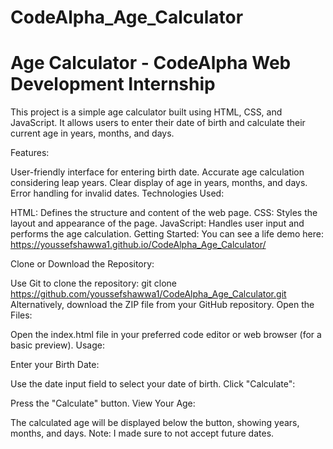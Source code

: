 # CodeAlpha_Age_Calculator

# Age Calculator - CodeAlpha Web Development Internship

This project is a simple age calculator built using HTML, CSS, and JavaScript. It allows users to enter their date of birth and calculate their current age in years, months, and days.

Features:

User-friendly interface for entering birth date.
Accurate age calculation considering leap years.
Clear display of age in years, months, and days.
Error handling for invalid dates.
Technologies Used:

HTML: Defines the structure and content of the web page.
CSS: Styles the layout and appearance of the page.
JavaScript: Handles user input and performs the age calculation.
Getting Started:
You can see a life demo here: https://youssefshawwa1.github.io/CodeAlpha_Age_Calculator/

Clone or Download the Repository:

Use Git to clone the repository: git clone https://github.com/youssefshawwa1/CodeAlpha_Age_Calculator.git
Alternatively, download the ZIP file from your GitHub repository.
Open the Files:

Open the index.html file in your preferred code editor or web browser (for a basic preview).
Usage:

Enter your Birth Date:

Use the date input field to select your date of birth.
Click "Calculate":

Press the "Calculate" button.
View Your Age:

The calculated age will be displayed below the button, showing years, months, and days.
Note:
I made sure to not accept future dates.
